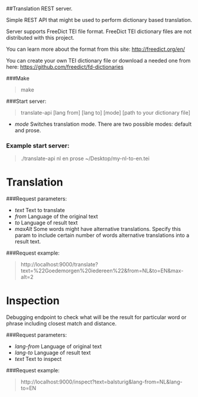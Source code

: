 ##Translation REST server.

Simple REST API that might be used to perform dictionary based translation.

Server supports FreeDict TEI file format.
FreeDict TEI dictionary files are not distributed with this project.

You can learn more about the format from this site: http://freedict.org/en/

You can create your own TEI dictionary file or download a needed one from here: https://github.com/freedict/fd-dictionaries

###Make
 > make

###Start server:
 > translate-api [lang from] [lang to] [mode] [path to your dictionary file]
- *mode* Switches translation mode. There are two possible modes: default and prose.

### Example start server:
> ./translate-api nl en prose ~/Desktop/my-nl-to-en.tei

# Translation

###Request parameters:
- *text*    Text to translate
- *from*    Language of the original text 
- *to*      Language of result text
- *maxAlt* Some words might have alternative translations. Specify this param to include certain number of
            words alternative translations into a result text.

###Request example:
> http://localhost:9000/translate?text=%22Goedemorgen%20iedereen%22&from=NL&to=EN&max-alt=2

# Inspection

Debugging endpoint to check what will be the result for particular word or phrase including closest match and distance.

###Request parameters:
- *lang-from* Language of original text
- *lang-to* Language of result text
- *text* Text to inspect

###Request example:
> http://localhost:9000/inspect?text=balsturig&lang-from=NL&lang-to=EN
